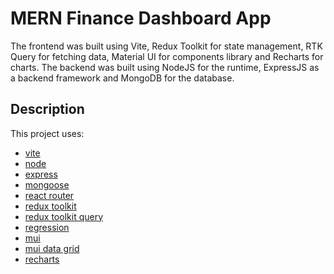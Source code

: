 # MERN Finance Dashboard App

The frontend was built using Vite, Redux Toolkit for state management, RTK Query for fetching data, Material UI for components library and Recharts for charts. The backend was built using NodeJS for the runtime, ExpressJS as a backend framework and MongoDB for the database.

## Description

This project uses:

- [vite](https://vitejs.dev/guide/)
- [node](https://nodejs.org/en/download)
- [express](https://expressjs.com/)
- [mongoose](https://mongoosejs.com/)
- [react router](https://reactrouter.com/en/v6.3.0/getting-started/installation)
- [redux toolkit](https://redux-toolkit.js.org/introduction/getting-started)
- [redux toolkit query](https://redux-toolkit.js.org/rtk-query/overview)
- [regression](https://github.com/tom-alexander/regression-js)
- [mui](https://mui.com/material-ui/getting-started/overview/)
- [mui data grid](https://mui.com/x/api/data-grid/data-grid/)
- [recharts](https://recharts.org/en-US/)
